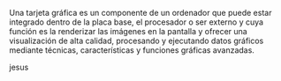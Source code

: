Una tarjeta gráfica es un componente de un ordenador que puede estar integrado dentro de la placa base, el procesador o ser externo y cuya función es la renderizar las imágenes en la pantalla y ofrecer una visualización de alta calidad, procesando y ejecutando datos gráficos mediante técnicas, características y funciones gráficas avanzadas.

jesus